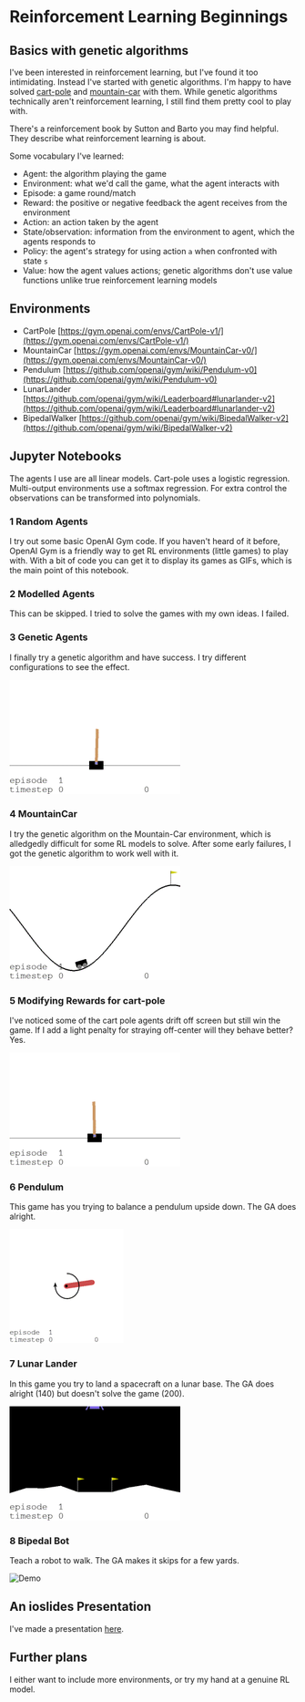 # Reinforcement Learning Beginnings

## Basics with genetic algorithms

I've been interested in reinforcement learning, but I've found it too intimidating. Instead I've started with genetic algorithms. I'm happy to have solved [cart-pole](https://gym.openai.com/envs/CartPole-v1/) and [mountain-car](https://gym.openai.com/envs/MountainCar-v0/) with them. While genetic algorithms technically aren't reinforcement learning, I still find them pretty cool to play with.

There's a reinforcement book by Sutton and Barto you may find helpful. They describe what reinforcement learning is about.

Some vocabulary I've learned:
* Agent: the algorithm playing the game
* Environment: what we'd call the game, what the agent interacts with
* Episode: a game round/match
* Reward: the positive or negative feedback the agent receives from the environment
* Action: an action taken by the agent
* State/observation: information from the environment to agent, which the agents responds to
* Policy: the agent's strategy for using action `a` when confronted with state `s`
* Value: how the agent values actions; genetic algorithms don't use value functions unlike true reinforcement learning models

## Environments

* CartPole [https://gym.openai.com/envs/CartPole-v1/](https://gym.openai.com/envs/CartPole-v1/)
* MountainCar [https://gym.openai.com/envs/MountainCar-v0/](https://gym.openai.com/envs/MountainCar-v0/)
* Pendulum [https://github.com/openai/gym/wiki/Pendulum-v0](https://github.com/openai/gym/wiki/Pendulum-v0)
* LunarLander [https://github.com/openai/gym/wiki/Leaderboard#lunarlander-v2](https://github.com/openai/gym/wiki/Leaderboard#lunarlander-v2)
* BipedalWalker [https://github.com/openai/gym/wiki/BipedalWalker-v2](https://github.com/openai/gym/wiki/BipedalWalker-v2)

## Jupyter Notebooks

The agents I use are all linear models. Cart-pole uses a logistic regression. Multi-output environments use a softmax regression. For extra control the observations can be transformed into polynomials.

### 1 Random Agents

I try out some basic OpenAI Gym code. If you haven't heard of it before, OpenAI Gym is a friendly way to get RL environments (little games) to play with. With a bit of code you can get it to display its games as GIFs, which is the main point of this notebook.

### 2 Modelled Agents

This can be skipped. I tried to solve the games with my own ideas. I failed.

### 3 Genetic Agents

I finally try a genetic algorithm and have success. I try different configurations to see the effect.

![Demo](./images/genetic_5_parents.gif)

### 4 MountainCar

I try the genetic algorithm on the Mountain-Car environment, which is alledgedly difficult for some RL models to solve. After some early failures, I got the genetic algorithm to work well with it.

![Demo](./images/mountaincar_50.gif)

### 5 Modifying Rewards for cart-pole

I've noticed some of the cart pole agents drift off screen but still win the game. If I add a light penalty for straying off-center will they behave better? Yes.

![Demo](./images/mod_cart_25.gif)

### 6 Pendulum

This game has you trying to balance a pendulum upside down. The GA does alright.

![Demo](./images/pendulum_250.gif)

### 7 Lunar Lander

In this game you try to land a spacecraft on a lunar base. The GA does alright (140) but doesn't solve the game (200).

![Demo](./images/lander_100.gif)

### 8 Bipedal Bot

Teach a robot to walk. The GA makes it skips for a few yards.

![Demo](./images/bipedal_50.gif)

## An ioslides Presentation

I've made a presentation [here](http://htmlpreview.github.io/?https://github.com/sjchiass/ml_guides/blob/master/Reinforcement%20Learning/Beginnings/Presentation.html#1).

## Further plans

I either want to include more environments, or try my hand at a genuine RL model.